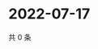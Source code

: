 # 2022-07-17

共 0 条

<!-- BEGIN WEIBO -->
<!-- 最后更新时间 Sun Jul 17 2022 06:15:07 GMT+0800 (China Standard Time) -->

<!-- END WEIBO -->
